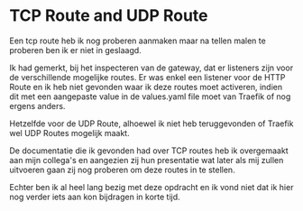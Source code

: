 # TCP Route and UDP Route

Een tcp route heb ik nog proberen aanmaken maar na tellen malen te proberen ben ik er niet in geslaagd.

Ik had gemerkt, bij het inspecteren van de gateway, dat er listeners zijn voor de verschillende mogelijke routes. Er was enkel een listener voor de HTTP Route en ik heb niet gevonden waar ik deze routes moet activeren, indien dit met een aangepaste value in de values.yaml file moet van Traefik of nog ergens anders.

Hetzelfde voor de UDP Route, alhoewel ik niet heb teruggevonden of Traefik wel UDP Routes mogelijk maakt.

De documentatie die ik gevonden had over TCP routes heb ik overgemaakt aan mijn collega's en aangezien zij hun presentatie wat later als mij zullen uitvoeren gaan zij nog proberen om deze routes in te stellen.

Echter ben ik al heel lang bezig met deze opdracht en ik vond niet dat ik hier nog verder iets aan kon bijdragen in korte tijd.
